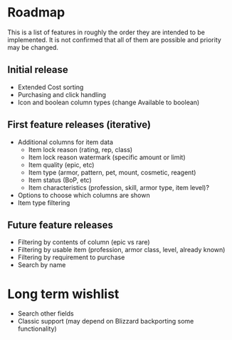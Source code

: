 # Roadmap

This is a list of features in roughly the order they are intended to be implemented.  It is not confirmed that all of them are possible and priority may be changed.

## Initial release

* Extended Cost sorting
* Purchasing and click handling
* Icon and boolean column types (change Available to boolean)

## First feature releases (iterative)

* Additional columns for item data
  * Item lock reason (rating, rep, class)
  * Item lock reason watermark (specific amount or limit)
  * Item quality (epic, etc)
  * Item type (armor, pattern, pet, mount, cosmetic, reagent)
  * Item status (BoP, etc)
  * Item characteristics (profession, skill, armor type, item level)?
* Options to choose which columns are shown
* Item type filtering

## Future feature releases

* Filtering by contents of column (epic vs rare)
* Filtering by usable item (profession, armor class, level, already known)
* Filtering by requirement to purchase
* Search by name

# Long term wishlist

* Search other fields
* Classic support (may depend on Blizzard backporting some functionality)
